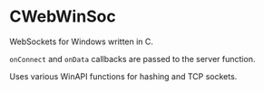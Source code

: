 # CWebWinSoc
WebSockets for Windows written in C.

`onConnect` and `onData` callbacks are passed to the server function.

Uses various WinAPI functions for hashing and TCP sockets.